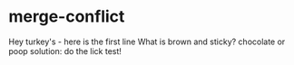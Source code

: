 # merge-conflict
Hey turkey's  - here is the first line
What is brown and sticky?
chocolate or poop
solution: do the lick test!